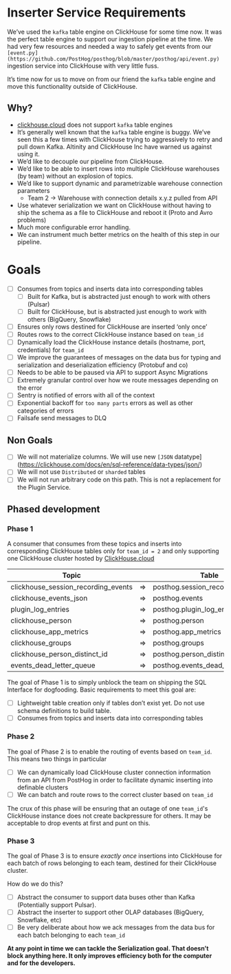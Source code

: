 # Inserter Service Requirements

We’ve used the `kafka` table engine on ClickHouse for some time now. It was the perfect table engine to support our ingestion pipeline at the time. We had very few resources and needed a way to safely get events from our `[event.py](https://github.com/PostHog/posthog/blob/master/posthog/api/event.py)` ingestion service into ClickHouse with very little fuss.

It’s time now for us to move on from our friend the `kafka` table engine and move this functionality outside of ClickHouse.

## Why?

- [clickhouse.cloud](http://clickhouse.cloud) does not support `kafka` table engines
- It’s generally well known that the `kafka` table engine is buggy. We’ve seen this a few times with ClickHouse trying to aggressively to retry and pull down Kafka. Altinity and ClickHouse Inc have warned us against using it.
- We’d like to decouple our pipeline from ClickHouse.
- We’d like to be able to insert rows into multiple ClickHouse warehouses (by team) without an explosion of topics.
- We’d like to support dynamic and parametrizable warehouse connection parameters
  - Team 2 → Warehouse with connection details x.y.z pulled from API
- Use whatever serialization we want on ClickHouse without having to ship the schema as a file to ClickHouse and reboot it (Proto and Avro problems)
- Much more configurable error handling.
- We can instrument much better metrics on the health of this step in our pipeline.

# Goals

- [ ] Consumes from topics and inserts data into corresponding tables
  - [ ] Built for Kafka, but is abstracted just enough to work with others (Pulsar)
  - [ ] Built for ClickHouse, but is abstracted just enough to work with others (BigQuery, Snowflake)
- [ ] Ensures only rows destined for ClickHouse are inserted ‘only once’
- [ ] Routes rows to the correct ClickHouse instance based on `team_id`
- [ ] Dynamically load the ClickHouse instance details (hostname, port, credentials) for `team_id`
- [ ] We improve the guarantees of messages on the data bus for typing and serialization and deserialization efficiency (Protobuf and co)
- [ ] Needs to be able to be paused via API to support Async Migrations
- [ ] Extremely granular control over how we route messages depending on the error
- [ ] Sentry is notified of errors with all of the context
- [ ] Exponential backoff for `too many parts` errors as well as other categories of errors
- [ ] Failsafe send messages to DLQ

## Non Goals

- [ ] We will not materialize columns. We will use new `[JSON` datatype](https://clickhouse.com/docs/en/sql-reference/data-types/json/)
- [ ] We will not use `Distributed` or `sharded` tables
- [ ] We will not run arbitrary code on this path. This is not a replacement for the Plugin Service.

## Phased development

### Phase 1

A consumer that consumes from these topics and inserts into corresponding ClickHouse tables only for `team_id = 2` and only supporting one ClickHouse cluster hosted by [ClickHouse.cloud](http://ClickHouse.cloud)

| Topic                               |     | Table                            |
| ----------------------------------- | --- | -------------------------------- |
| clickhouse_session_recording_events | ⇒   | posthog.session_recording_events |
| clickhouse_events_json              | ⇒   | posthog.events                   |
| plugin_log_entries                  | ⇒   | posthog.plugin_log_entries       |
| clickhouse_person                   | ⇒   | posthog.person                   |
| clickhouse_app_metrics              | ⇒   | posthog.app_metrics              |
| clickhouse_groups                   | ⇒   | posthog.groups                   |
| clickhouse_person_distinct_id       | ⇒   | posthog.person_distinct_id2      |
| events_dead_letter_queue            | ⇒   | posthog.events_dead_letter_queue |

The goal of Phase 1 is to simply unblock the team on shipping the SQL Interface for dogfooding. Basic requirements to meet this goal are:

- [ ] Lightweight table creation only if tables don’t exist yet. Do not use schema definitions to build table.
- [ ] Consumes from topics and inserts data into corresponding tables

### Phase 2

The goal of Phase 2 is to enable the routing of events based on `team_id`. This means two things in particular

- [ ] We can dynamically load ClickHouse cluster connection information from an API from PostHog in order to facilitate dynamic inserting into definable clusters
- [ ] We can batch and route rows to the correct cluster based on `team_id`

The crux of this phase will be ensuring that an outage of one `team_id`'s ClickHouse instance does not create backpressure for others. It may be acceptable to drop events at first and punt on this.

### Phase 3

The goal of Phase 3 is to ensure _exactly once_ insertions into ClickHouse for each batch of rows belonging to each team, destined for their ClickHouse cluster.

How do we do this?

- [ ] Abstract the consumer to support data buses other than Kafka (Potentially support Pulsar).
- [ ] Abstract the inserter to support other OLAP databases (BigQuery, Snowflake, etc)
- [ ] Be very deliberate about how we ack messages from the data bus for each batch belonging to each `team_id`

**At any point in time we can tackle the Serialization goal. That doesn’t block anything here. It only improves efficiency both for the computer and for the developers.**
